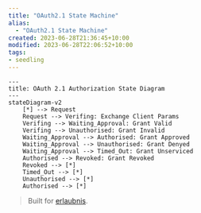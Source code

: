 ```yaml
---
title: "OAuth2.1 State Machine"
alias:
  - "OAuth2.1 State Machine"
created: 2023-06-28T21:36:45+10:00
modified: 2023-06-28T22:06:52+10:00
tags:
- seedling
---
```


```mermaid
---
title: OAuth 2.1 Authorization State Diagram
---
stateDiagram-v2
	[*] --> Request
	Request --> Verifing: Exchange Client Params
	Verifing --> Waiting_Approval: Grant Valid
	Verifing --> Unauthorised: Grant Invalid
	Waiting_Approval --> Authorised: Grant Approved
	Waiting_Approval --> Unauthorised: Grant Denyed
	Waiting_Approval --> Timed_Out: Grant Unserviced
	Authorised --> Revoked: Grant Revoked
	Revoked --> [*]
	Timed_Out --> [*]
	Unauthorised --> [*]
	Authorised --> [*]
```

> Built for [erlaubnis](https://github.com/errbufferoverfl/erlaubnis).